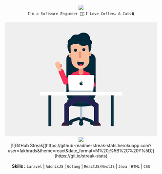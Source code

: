 
<div align="center">
<img src="https://readme-typing-svg.herokuapp.com?font=Fira+Code&pause=1000&color=006BF7&random=false&width=500&lines=Hey+There%2C+My+Name+is+Fakhri+Adi+Saputra">
<div align="center" width="50">
<code>I'm a Software Engineer 🐱‍💻</code> 
<code>I Love Coffee☕ & Cats🐈</code><br/>
<br><img width="500px" src="https://github.com/fakhrads/fakhrads/blob/main/coding.gif">
<br><img src="https://github-readme-stats.vercel.app/api?username=fakhrads&include_all_commits=true&show_icons=true&theme=react">
<br>[![GitHub Streak](https://github-readme-streak-stats.herokuapp.com?user=fakhrads&theme=react&date_format=M%20j%5B%2C%20Y%5D)](https://git.io/streak-stats)
<br><br><b>Skills :</b> <code>Laravel</code> | <code>AdonisJS</code> | <code>Golang</code> | <code>ReactJS/NextJS</code> | <code>Java</code> | <code>HTML</code> | <code>CSS</code>

